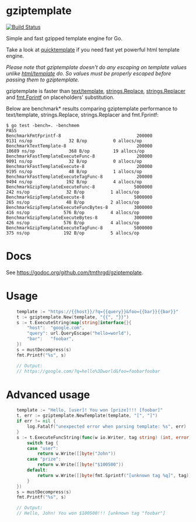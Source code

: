 gziptemplate
============

[![Build Status](https://travis-ci.com/tmthrgd/gziptemplate.svg?token=zvBahcneBzztKy9scr2f&branch=master)](https://travis-ci.com/tmthrgd/gziptemplate)

Simple and fast gzipped template engine for Go.

Take a look at [quicktemplate](https://github.com/valyala/quicktemplate) if you  need fast yet powerful html template engine.

*Please note that gziptemplate doesn't do any escaping on template values
unlike [html/template](https://golang.org/pkg/html/template/) do. So values
must be properly escaped before passing them to gziptemplate.*

gziptemplate is faster than [text/template](https://golang.org/pkg/text/template/),
[strings.Replace](https://golang.org/pkg/strings/#Replace),
[strings.Replacer](https://golang.org/pkg/strings/#Replacer)
and [fmt.Fprintf](https://golang.org/pkg/fmt/#Fprintf) on placeholders' substitution.

Below are benchmark* results comparing gziptemplate performance to text/template,
strings.Replace, strings.Replacer and fmt.Fprintf:

```
$ go test -bench=. -benchmem
PASS
BenchmarkFmtFprintf-8                             200000              9131 ns/op              32 B/op          0 allocs/op
BenchmarkTextTemplate-8                           200000             10689 ns/op             368 B/op         19 allocs/op
BenchmarkFastTemplateExecuteFunc-8                200000              9091 ns/op              32 B/op          0 allocs/op
BenchmarkFastTemplateExecute-8                    200000              9195 ns/op              48 B/op          1 allocs/op
BenchmarkFastTemplateExecuteTagFunc-8             200000              9494 ns/op             192 B/op          4 allocs/op
BenchmarkGzipTemplateExecuteFunc-8               5000000               242 ns/op              32 B/op          1 allocs/op
BenchmarkGzipTemplateExecute-8                   5000000               265 ns/op              48 B/op          2 allocs/op
BenchmarkGzipTemplateExecuteFuncBytes-8          3000000               416 ns/op             576 B/op          4 allocs/op
BenchmarkGzipTemplateExecuteBytes-8              3000000               426 ns/op             576 B/op          4 allocs/op
BenchmarkGzipTemplateExecuteTagFunc-8            5000000               375 ns/op             192 B/op          5 allocs/op
```


Docs
====

See https://godoc.org/github.com/tmthrgd/gziptemplate.


Usage
=====

```go
	template := "https://{{host}}/?q={{query}}&foo={{bar}}{{bar}}"
	t := gziptemplate.New(template, "{{", "}}")
	s := t.ExecuteString(map[string]interface{}{
		"host":  "google.com",
		"query": url.QueryEscape("hello=world"),
		"bar":   "foobar",
	})
	s = mustDecompress(s)
	fmt.Printf("%s", s)

	// Output:
	// https://google.com/?q=hello%3Dworld&foo=foobarfoobar
```


Advanced usage
==============

```go
	template := "Hello, [user]! You won [prize]!!! [foobar]"
	t, err := gziptemplate.NewTemplate(template, "[", "]")
	if err != nil {
		log.Fatalf("unexpected error when parsing template: %s", err)
	}
	s := t.ExecuteFuncString(func(w io.Writer, tag string) (int, error) {
		switch tag {
		case "user":
			return w.Write([]byte("John"))
		case "prize":
			return w.Write([]byte("$100500"))
		default:
			return w.Write([]byte(fmt.Sprintf("[unknown tag %q]", tag)))
		}
	})
	s = mustDecompress(s)
	fmt.Printf("%s", s)

	// Output:
	// Hello, John! You won $100500!!! [unknown tag "foobar"]
```
